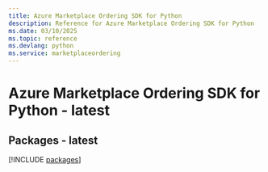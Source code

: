 ```yaml
---
title: Azure Marketplace Ordering SDK for Python
description: Reference for Azure Marketplace Ordering SDK for Python
ms.date: 03/10/2025
ms.topic: reference
ms.devlang: python
ms.service: marketplaceordering
---
```

# Azure Marketplace Ordering SDK for Python - latest
## Packages - latest
[!INCLUDE [packages](marketplace-ordering-index.md)]
